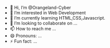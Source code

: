 - 👋 Hi, I’m @Orangeland-Cyber
- 👀 I’m interested in Web Development
- 🌱 I’m currently learning HTML,CSS,Javascript.
- 💞️ I’m looking to collaborate on ...
- 📫 How to reach me ...
- 😄 Pronouns: ...
- ⚡ Fun fact: ...

<!---
Orangeland-Cyber/Orangeland-Cyber is a ✨ special ✨ repository because its `README.md` (this file) appears on your GitHub profile.
You can click the Preview link to take a look at your changes.
--->
